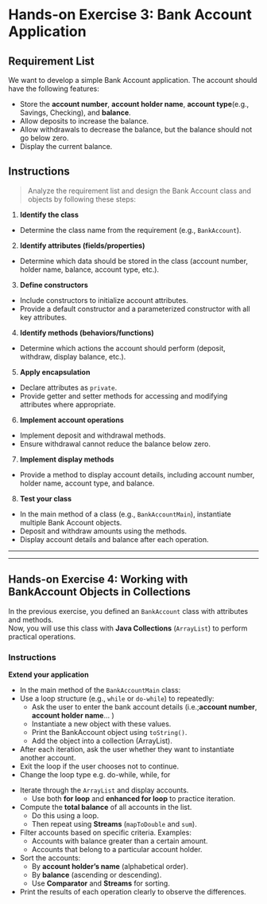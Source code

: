 # Hands-on Exercise 3: Bank Account Application

## Requirement List

We want to develop a simple Bank Account application. The account should have the following features:

* Store the **account number**, **account holder name**, **account type**(e.g., Savings, Checking), and **balance**.
* Allow deposits to increase the balance.
* Allow withdrawals to decrease the balance, but the balance should not go below zero.
* Display the current balance.

## Instructions

> Analyze the requirement list and design the Bank Account class and objects by following these steps:

1. **Identify the class**
  - Determine the class name from the requirement (e.g., `BankAccount`).

2. **Identify attributes (fields/properties)**
  - Determine which data should be stored in the class (account number, holder name, balance, account type, etc.).

3. **Define constructors**
  - Include constructors to initialize account attributes.
  - Provide a default constructor and a parameterized constructor with all key attributes.

4. **Identify methods (behaviors/functions)**
  - Determine which actions the account should perform (deposit, withdraw, display balance, etc.).

5. **Apply encapsulation**
  - Declare attributes as `private`.
  - Provide getter and setter methods for accessing and modifying attributes where appropriate.

6. **Implement account operations**
  - Implement deposit and withdrawal methods.
  - Ensure withdrawal cannot reduce the balance below zero.

7. **Implement display methods**
  - Provide a method to display account details, including account number, holder name, account type, and balance.

8. **Test your class**
  - In the main method of a class (e.g., `BankAccountMain`), instantiate multiple Bank Account objects.
  - Deposit and withdraw amounts using the methods.
  - Display account details and balance after each operation.

***
***
## Hands-on Exercise 4: Working with BankAccount Objects in Collections

In the previous exercise, you defined an `BankAccount` class with attributes and methods.  
Now, you will use this class with **Java Collections** (`ArrayList`) to perform practical operations.

### Instructions

**Extend your application**
- In the main method of the `BankAccountMain` class:
- Use a loop structure (e.g., `while` or `do-while`) to repeatedly:
   - Ask the user to enter the bank account details (i.e.;**account number**, **account holder name**... )
   - Instantiate a new object with these values.
   - Print the BankAccount object using `toString()`.
   - Add the object into a collection (ArrayList).
- After each iteration, ask the user whether they want to instantiate another account.
- Exit the loop if the user chooses not to continue.
- Change the loop type e.g. do-while, while, for

* Iterate through the `ArrayList` and display accounts.
    - Use both **for loop** and **enhanced for loop** to practice iteration.
* Compute the **total balance** of all accounts in the list.
    - Do this using a loop.
    - Then repeat using **Streams** (`mapToDouble` and `sum`).
* Filter accounts based on specific criteria. Examples:
    - Accounts with balance greater than a certain amount.
    - Accounts that belong to a particular account holder.
* Sort the accounts:
    - By **account holder’s name** (alphabetical order).
    - By **balance** (ascending or descending).
    - Use **Comparator** and **Streams** for sorting.
* Print the results of each operation clearly to observe the differences.
